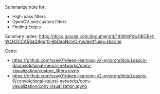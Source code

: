 Summarize note for:
- High-pass filters
- OpenCV and custom filters
- Finding Edges

Summary notes:
https://docs.google.com/document/d/14SMxPxwGBOBH-W4H2CCA56aQ9ggr0-6bDaoNcIvC-nw/edit?usp=sharing

Code:
- https://github.com/vsay01/deep-learning-v2-pytorch/blob/Lesson-6/convolutional-neural-networks/conv-visualization/custom_filters.ipynb
- https://github.com/vsay01/deep-learning-v2-pytorch/blob/Lesson-6/convolutional-neural-networks/conv-visualization/conv_visualization.ipynb
